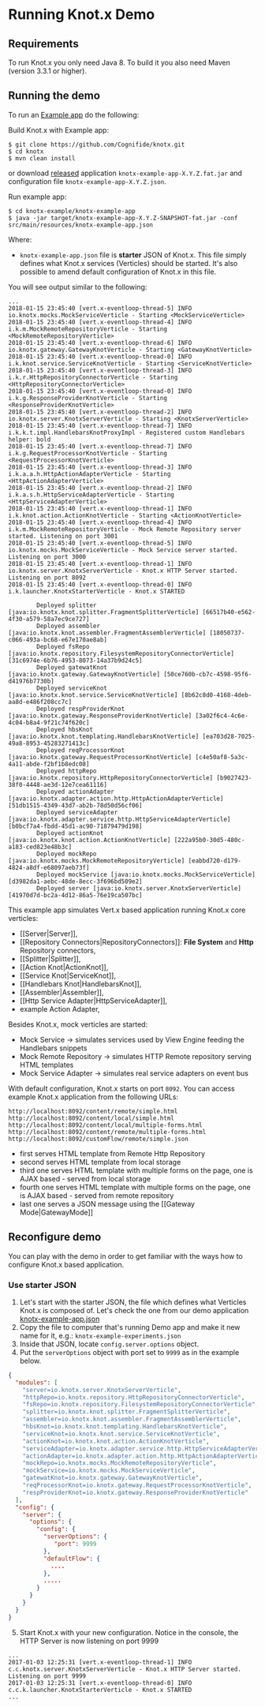 # Running Knot.x Demo

## Requirements

To run Knot.x you only need Java 8.
To build it you also need Maven (version 3.3.1 or higher).

## Running the demo
To run an [Example app](https://github.com/Cognifide/knotx/blob/master/knotx-example/knotx-example-app) do the following:

Build Knot.x with Example app:

```
$ git clone https://github.com/Cognifide/knotx.git
$ cd knotx
$ mvn clean install
```

or download [released](https://oss.sonatype.org/content/groups/public/io/knotx/knotx-example-app) application `knotx-example-app-X.Y.Z.fat.jar` and configuration file `knotx-example-app-X.Y.Z.json`.

Run example app:
```
$ cd knotx-example/knotx-example-app
$ java -jar target/knotx-example-app-X.Y.Z-SNAPSHOT-fat.jar -conf src/main/resources/knotx-example-app.json
```
Where:
- `knotx-example-app.json` file is **starter** JSON of Knot.x. This file simply defines what Knot.x services (Verticles) should be started. It's also possible to amend default configuration of Knot.x in this file.

You will see output similar to the following:
```
...
2018-01-15 23:45:40 [vert.x-eventloop-thread-5] INFO  io.knotx.mocks.MockServiceVerticle - Starting <MockServiceVerticle>
2018-01-15 23:45:40 [vert.x-eventloop-thread-4] INFO  i.k.m.MockRemoteRepositoryVerticle - Starting <MockRemoteRepositoryVerticle>
2018-01-15 23:45:40 [vert.x-eventloop-thread-6] INFO  io.knotx.gateway.GatewayKnotVerticle - Starting <GatewayKnotVerticle>
2018-01-15 23:45:40 [vert.x-eventloop-thread-0] INFO  i.k.knot.service.ServiceKnotVerticle - Starting <ServiceKnotVerticle>
2018-01-15 23:45:40 [vert.x-eventloop-thread-3] INFO  i.k.r.HttpRepositoryConnectorVerticle - Starting <HttpRepositoryConnectorVerticle>
2018-01-15 23:45:40 [vert.x-eventloop-thread-0] INFO  i.k.g.ResponseProviderKnotVerticle - Starting <ResponseProviderKnotVerticle>
2018-01-15 23:45:40 [vert.x-eventloop-thread-2] INFO  io.knotx.server.KnotxServerVerticle - Starting <KnotxServerVerticle>
2018-01-15 23:45:40 [vert.x-eventloop-thread-7] INFO  i.k.k.t.impl.HandlebarsKnotProxyImpl - Registered custom Handlebars helper: bold
2018-01-15 23:45:40 [vert.x-eventloop-thread-7] INFO  i.k.g.RequestProcessorKnotVerticle - Starting <RequestProcessorKnotVerticle>
2018-01-15 23:45:40 [vert.x-eventloop-thread-3] INFO  i.k.a.a.h.HttpActionAdapterVerticle - Starting <HttpActionAdapterVerticle>
2018-01-15 23:45:40 [vert.x-eventloop-thread-2] INFO  i.k.a.s.h.HttpServiceAdapterVerticle - Starting <HttpServiceAdapterVerticle>
2018-01-15 23:45:40 [vert.x-eventloop-thread-1] INFO  i.k.knot.action.ActionKnotVerticle - Starting <ActionKnotVerticle>
2018-01-15 23:45:40 [vert.x-eventloop-thread-4] INFO  i.k.m.MockRemoteRepositoryVerticle - Mock Remote Repository server started. Listening on port 3001
2018-01-15 23:45:40 [vert.x-eventloop-thread-5] INFO  io.knotx.mocks.MockServiceVerticle - Mock Service server started. Listening on port 3000
2018-01-15 23:45:40 [vert.x-eventloop-thread-1] INFO  io.knotx.server.KnotxServerVerticle - Knot.x HTTP Server started. Listening on port 8092
2018-01-15 23:45:40 [vert.x-eventloop-thread-0] INFO  i.k.launcher.KnotxStarterVerticle - Knot.x STARTED

		Deployed splitter [java:io.knotx.knot.splitter.FragmentSplitterVerticle] [66517b40-e562-4f30-a579-58a7ec9ce727]
		Deployed assembler [java:io.knotx.knot.assembler.FragmentAssemblerVerticle] [18050737-c066-493a-bc68-e67e170ae8ab]
		Deployed fsRepo [java:io.knotx.repository.FilesystemRepositoryConnectorVerticle] [31c6974e-6b76-4953-8073-14a37b9d24c5]
		Deployed gatewatKnot [java:io.knotx.gateway.GatewayKnotVerticle] [50ce760b-cb7c-4598-95f6-d41976b7730b]
		Deployed serviceKnot [java:io.knotx.knot.service.ServiceKnotVerticle] [8b62c8d0-4168-4deb-aa8d-e486f208cc7c]
		Deployed respProviderKnot [java:io.knotx.gateway.ResponseProviderKnotVerticle] [3a02f6c4-4c6e-4c04-b8a4-9f21c74f620c]
		Deployed hbsKnot [java:io.knotx.knot.templating.HandlebarsKnotVerticle] [ea703d28-7025-49a8-8953-45283271413c]
		Deployed reqProcessorKnot [java:io.knotx.gateway.RequestProcessorKnotVerticle] [c4e50af8-5a3c-4a11-abde-f2bf1b8edc08]
		Deployed httpRepo [java:io.knotx.repository.HttpRepositoryConnectorVerticle] [b9027423-38f0-4448-ae3d-12e7cea61116]
		Deployed actionAdapter [java:io.knotx.adapter.action.http.HttpActionAdapterVerticle] [51db1515-4349-43d7-ab2b-78d50d56cf06]
		Deployed serviceAdapter [java:io.knotx.adapter.service.http.HttpServiceAdapterVerticle] [b0bcf7a4-fbdd-45d1-ac90-71879479d198]
		Deployed actionKnot [java:io.knotx.knot.action.ActionKnotVerticle] [222a95b0-30d5-480c-a183-ced823e48b3c]
		Deployed mockRepo [java:io.knotx.mocks.MockRemoteRepositoryVerticle] [eabbd720-d179-4824-a8df-e68097aeb73f]
		Deployed mockService [java:io.knotx.mocks.MockServiceVerticle] [d3982da1-aebc-48de-8ecc-3f696bd509e2]
		Deployed server [java:io.knotx.server.KnotxServerVerticle] [41970d7d-bc2a-4d12-86a5-76e19ca507bc]
```

This example app simulates Vert.x based application running Knot.x core verticles:
 - [[Server|Server]],
 - [[Repository Connectors|RepositoryConnectors]]: **File System** and **Http** Repository connectors,
 - [[Splitter|Splitter]],
 - [[Action Knot|ActionKnot]],
 - [[Service Knot|ServiceKnot]],
 - [[Handlebars Knot|HandlebarsKnot]],
 - [[Assembler|Assembler]],
 - [[Http Service Adapter|HttpServiceAdapter]], 
 - example Action Adapter,
 
Besides Knot.x, mock verticles are started:
 - Mock Service  -> simulates services used by View Engine feeding the Handlebars snippets
 - Mock Remote Repository -> simulates HTTP Remote repository serving HTML templates
 - Mock Service Adapter -> simulates real service adapters on event bus

With default configuration, Knot.x starts on port `8092`. You can access example Knot.x application from the following URLs:
```
http://localhost:8092/content/remote/simple.html
http://localhost:8092/content/local/simple.html
http://localhost:8092/content/local/multiple-forms.html
http://localhost:8092/content/remote/multiple-forms.html
http://localhost:8092/customFlow/remote/simple.json
```
- first serves HTML template from Remote Http Repository
- second serves HTML template from local storage
- third one serves HTML template with multiple forms on the page, one is AJAX based - served from local storage
- fourth one serves HTML template with multiple forms on the page, one is AJAX based - served from remote repository
- last one serves a JSON message using the [[Gateway Mode|GatewayMode]]

## Reconfigure demo
You can play with the demo in order to get familiar with the ways how to configure Knot.x based application.

### Use starter JSON
1. Let's start with the starter JSON, the file which defines what Verticles Knot.x is composed of. Let's check the one from our demo application
[knotx-example-app.json](https://github.com/Cognifide/knotx/blob/master/knotx-example/knotx-example-app/src/main/resources/knotx-example-app.json)
2. Copy the file to computer that's running Demo app and make it new name for it, e.g.: `knotx-example-experiments.json`
3. Inside that JSON, locate `config.server.options` object.
4. Put the `serverOptions` object with port set to `9999` as in the example below.
```json
{
  "modules": [
    "server=io.knotx.server.KnotxServerVerticle",
    "httpRepo=io.knotx.repository.HttpRepositoryConnectorVerticle",
    "fsRepo=io.knotx.repository.FilesystemRepositoryConnectorVerticle",
    "splitter=io.knotx.knot.splitter.FragmentSplitterVerticle",
    "assembler=io.knotx.knot.assembler.FragmentAssemblerVerticle",
    "hbsKnot=io.knotx.knot.templating.HandlebarsKnotVerticle",
    "serviceKnot=io.knotx.knot.service.ServiceKnotVerticle",
    "actionKnot=io.knotx.knot.action.ActionKnotVerticle",
    "serviceAdapter=io.knotx.adapter.service.http.HttpServiceAdapterVerticle",
    "actionAdapter=io.knotx.adapter.action.http.HttpActionAdapterVerticle",
    "mockRepo=io.knotx.mocks.MockRemoteRepositoryVerticle",
    "mockService=io.knotx.mocks.MockServiceVerticle",
    "gatewatKnot=io.knotx.gateway.GatewayKnotVerticle",
    "reqProcessorKnot=io.knotx.gateway.RequestProcessorKnotVerticle",
    "respProviderKnot=io.knotx.gateway.ResponseProviderKnotVerticle"
  ],
  "config": {
    "server": {
      "options": {
        "config": {
          "serverOptions": {
             "port": 9999
          },
          "defaultFlow": {
            ....
          },
          .....
        }
      }
    }
  }
}
```
5. Start Knot.x with your new configuration. Notice in the console, the HTTP Server is now listening on port 9999
```
...
2017-01-03 12:25:31 [vert.x-eventloop-thread-1] INFO  c.c.knotx.server.KnotxServerVerticle - Knot.x HTTP Server started. Listening on port 9999
2017-01-03 12:25:31 [vert.x-eventloop-thread-0] INFO  c.c.k.launcher.KnotxStarterVerticle - Knot.x STARTED
...
````

